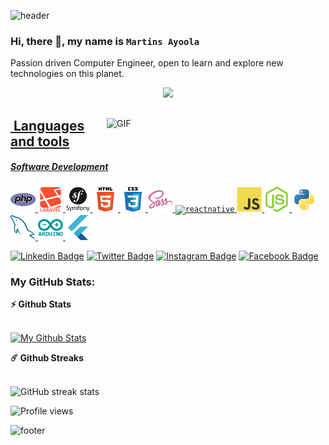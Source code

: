 ![header](https://capsule-render.vercel.app/api?type=wave&color=gradient&height=300&section=header&text=omartins365%20&fontSize=90&animation=fadeIn&fontAlignY=38&desc=Welcome%20to%20my%20world%20of%20endless%20learning%20adventure!&descAlignY=53&descAlign=62)
### Hi, there 👋, my name is `Martins Ayoola`

Passion driven Computer Engineer, open to learn and explore new technologies on this planet.

<p align="center">
  <a href="https://github.com/DenverCoder1/readme-typing-svg"><img src="https://readme-typing-svg.herokuapp.com/?lines=%20The%20more%20you%20know;The%20more%20you%20realize;you%20don't%20know&font=Fira%20Code&center=true&width=440&height=45&color=f75c7e&vCenter=true&size=22">
</p>

<img align="right" alt="GIF" src="./programmer.gif" width="350" />

## ️ Languages and tools


##### Software Development
<code><img src="https://raw.githubusercontent.com/devicons/devicon/master/icons/php/php-original.svg" alt="php" width="40"/></code>
<code><img src="https://raw.githubusercontent.com/devicons/devicon/master/icons/laravel/laravel-plain-wordmark.svg" alt="laravel" width="40"/></code>
<code><img src="https://raw.githubusercontent.com/devicons/devicon/master/icons/symfony/symfony-original-wordmark.svg" alt="symfony" width="40"/></code>
<code><img src="https://raw.githubusercontent.com/devicons/devicon/master/icons/html5/html5-original-wordmark.svg" alt="html5" width="40"/></code>
<code><img src="https://raw.githubusercontent.com/devicons/devicon/master/icons/css3/css3-original-wordmark.svg" alt="css3" width="40"/></code>
<code><img src="https://raw.githubusercontent.com/devicons/devicon/master/icons/sass/sass-original.svg" alt="sass" width="40"/></code>
<code><img src="https://reactnative.dev/img/header_logo.svg" alt="reactnative" width="40"/></code>
<code><img src="https://raw.githubusercontent.com/devicons/devicon/master/icons/javascript/javascript-original.svg" alt="javascript" width="40"/></code>
<code><img src="https://raw.githubusercontent.com/devicons/devicon/master/icons/nodejs/nodejs-original.svg" alt="nodejs" width="40"/></code>
<code><img src="https://raw.githubusercontent.com/devicons/devicon/master/icons/python/python-original.svg" alt="python" width="40"/></code>
<code><img src="https://raw.githubusercontent.com/devicons/devicon/master/icons/mysql/mysql-original.svg" alt="mysql" width="40"/></code> 
<code><img src="https://raw.githubusercontent.com/devicons/devicon/master/icons/arduino/arduino-original-wordmark.svg" alt="arduino" width="40"/></code> 
<code><img src="https://raw.githubusercontent.com/devicons/devicon/master/icons/flutter/flutter-original.svg" alt="flutter" width="40"/></code> 

[![Linkedin Badge](https://img.shields.io/badge/-LinkedIn-0e76a8?style=flat-square&logo=Linkedin&logoColor=white)](https://www.linkedin.com/in/martinsayoola/)
[![Twitter Badge](https://img.shields.io/badge/-Twitter-00acee?style=flat-square&logo=Twitter&logoColor=white)](https://twitter.com/AyoolaMartinsO)
[![Instagram Badge](https://img.shields.io/badge/-Instagram-e4405f?style=flat-square&logo=Instagram&logoColor=white)](https://www.linkedin.com/in/martinsayoola/)
[![Facebook Badge](https://img.shields.io/badge/-Facebook-0088cc?style=flat-square&logo=Facebook&logoColor=white)](https://www.facebook.com/ayoola.martinsoladayo/)
     
<!-- [![Telegram Badge](https://img.shields.io/badge/-Telegram-0088cc?style=flat-square&logo=Telegram&logoColor=white)](https://t.me/omartins365) -->

### My GitHub Stats:

  <summary><b>⚡ Github Stats</b></summary>

  <br />  
  
[![My Github Stats](https://github-readme-stats.vercel.app/api?username=omartins365&theme=radical)](https://github.com/omartins365/github-readme-stats)

	
  <summary><b>☄️ Github Streaks</b></summary>

  <br />
  
  ![GitHub streak stats](https://github-readme-streak-stats.herokuapp.com/?user=omartins365&theme=react)  
  
![Profile views](https://gpvc.arturio.dev/omartins365) 

![footer](https://capsule-render.vercel.app/api?type=wave&color=gradient&height=300&section=footer&descAlignY=51&descAlign=62)
